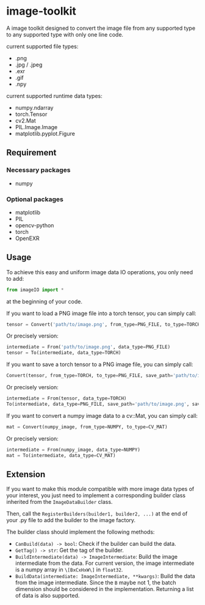 # image-toolkit
A image toolkit designed to convert the image file from any supported type to any supported type with only one line code.

current supported file types:
- .png
- .jpg / .jpeg
- .exr
- .gif
- .npy

current supported runtime data types:
- numpy.ndarray
- torch.Tensor
- cv2.Mat
- PIL.Image.Image
- matplotlib.pyplot.Figure

## Requirement
### Necessary packages
- numpy
### Optional packages
- matplotlib
- PIL
- opencv-python
- torch
- OpenEXR

## Usage
To achieve this easy and uniform image data IO operations, you only need to add:
```python
from imageIO import *
```
at the beginning of your code.

If you want to load a PNG image file into a torch tensor, you can simply call:
```python
tensor = Convert('path/to/image.png', from_type=PNG_FILE, to_type=TORCH)
```
Or precisely version:
```python
intermediate = From('path/to/image.png', data_type=PNG_FILE)
tensor = To(intermediate, data_type=TORCH)
```

If you want to save a torch tensor to a PNG image file, you can simply call:
```python
Convert(tensor, from_type=TORCH, to_type=PNG_FILE, save_path='path/to/image.png', save_mode='RGB')
```
Or precisely version:
```python
intermediate = From(tensor, data_type=TORCH)
To(intermediate, data_type=PNG_FILE, save_path='path/to/image.png', save_mode='RGB')
```

If you want to convert a numpy image data to a cv::Mat, you can simply call:
```python
mat = Convert(numpy_image, from_type=NUMPY, to_type=CV_MAT)
```
Or precisely version:
```python
intermediate = From(numpy_image, data_type=NUMPY)
mat = To(intermediate, data_type=CV_MAT)
```

## Extension
If you want to make this module compatible with more image data types of your interest,
     you just need to implement a corresponding builder class inherited from the `ImageDataBuilder` class.

Then, call the `RegisterBuilders(builder1, builder2, ...)` at the end of your .py file to add the builder to the image factory.


The builder class should implement the following methods:
- `CanBuild(data) -> bool`: Check if the builder can build the data.
- `GetTag() -> str`: Get the tag of the builder.
- `BuildIntermediate(data) -> ImageIntermediate`: Build the image intermediate from the data.
    For current version, the image intermediate is a numpy array in `\[BxCxHxW\]` in `float32`.
- `BuildData(intermediate: ImageIntermediate, **kwargs)`: Build the data from the image intermediate.
    Since the `B` maybe not 1, the batch dimension should be considered in the implementation.
    Returning a list of data is also supported.